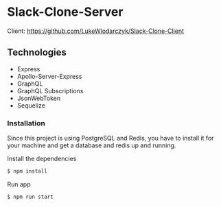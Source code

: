 # Slack-Clone-Server

Client: https://github.com/LukeWlodarczyk/Slack-Clone-Client

## Technologies

- Express
- Apollo-Server-Express
- GraphQL
- GraphQL Subscriptions
- JsonWebToken
- Sequelize

### Installation

Since this project is using PostgreSQL and Redis, you have to install it for your machine and get a database and redis up and running.

Install the dependencies

```sh
$ npm install
```

Run app

```sh
$ npm run start
```
